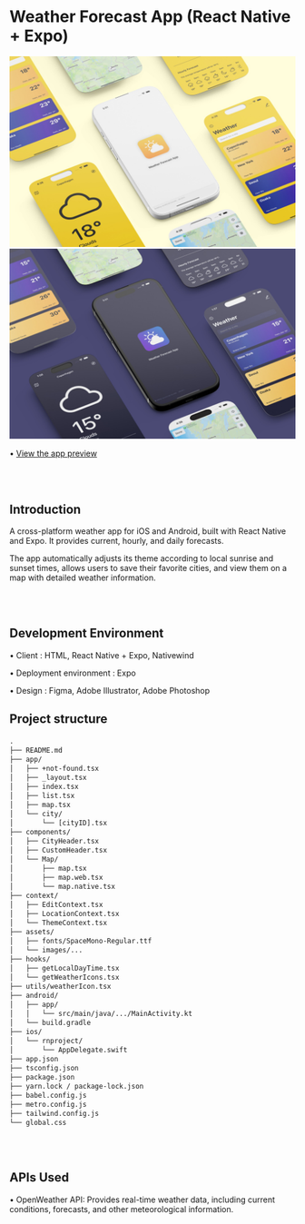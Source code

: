 # Weather Forecast App (React Native + Expo)

![WEBSITE](./assets/images//weather_app_mockup.jpeg)
![WEBSITE](./assets//images//weather_app_mockup_dark.jpeg)

• [View the app preview](https://expo.dev/preview/update?message=Publishing+Weather+Application&updateRuntimeVersion=1.0.0&createdAt=2025-09-02T00%3A26%3A36.713Z&slug=exp&projectId=bf7b74cf-6294-437a-b78e-c98a17564095&group=79b26f1c-aa42-417c-95b3-12ace4a547cf)

<br /> <br />
## Introduction
A cross-platform weather app for iOS and Android, built with React Native and Expo. 
It provides current, hourly, and daily forecasts. 

The app automatically adjusts its theme according to local sunrise and sunset times, allows users to save their favorite cities, and view them on a map with detailed weather information.

<br /> <br />
## Development Environment
• Client : HTML, React Native + Expo, Nativewind

• Deployment environment : Expo

• Design : Figma, Adobe Illustrator, Adobe Photoshop

## Project structure  
```
.
├── README.md
├── app/
│   ├── +not-found.tsx
│   ├── _layout.tsx
│   ├── index.tsx
│   ├── list.tsx
│   ├── map.tsx
│   └── city/
│       └── [cityID].tsx
├── components/
│   ├── CityHeader.tsx
│   ├── CustomHeader.tsx
│   └── Map/
│       ├── map.tsx
│       ├── map.web.tsx
│       └── map.native.tsx
├── context/
│   ├── EditContext.tsx
│   ├── LocationContext.tsx
│   └── ThemeContext.tsx
├── assets/
│   ├── fonts/SpaceMono-Regular.ttf
│   └── images/...
├── hooks/
│   ├── getLocalDayTime.tsx
│   └── getWeatherIcons.tsx
├── utils/weatherIcon.tsx
├── android/
│   ├── app/
│   │   └── src/main/java/.../MainActivity.kt
│   └── build.gradle
├── ios/
│   └── rnproject/
│       └── AppDelegate.swift
├── app.json
├── tsconfig.json
├── package.json
├── yarn.lock / package-lock.json
├── babel.config.js
├── metro.config.js
├── tailwind.config.js
└── global.css
```


<br /> <br />
## APIs Used  
• OpenWeather API: Provides real-time weather data, including current conditions, forecasts, and other meteorological information.